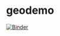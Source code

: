 # geodemo
[![Binder](https://mybinder.org/badge_logo.svg)](https://mybinder.org/v2/gh/askonivala/geodemo/HEAD?urlpath=%2Fdoc%2Ftree%2Fgeoparsing_demo.ipynb)
